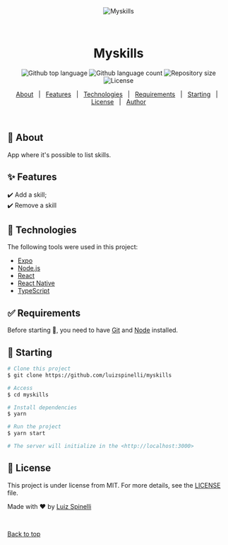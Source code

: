 <div align="center" id="top">
  <img src="./.github/app.gif" alt="Myskills" />

&#xa0;

  <!-- <a href="https://myskills.netlify.app">Demo</a> -->
</div>

<h1 align="center">Myskills</h1>

<p align="center">
  <img alt="Github top language" src="https://img.shields.io/github/languages/top/{{YOUR_GITHUB_USERNAME}}/myskills?color=56BEB8">

  <img alt="Github language count" src="https://img.shields.io/github/languages/count/{{YOUR_GITHUB_USERNAME}}/myskills?color=56BEB8">

  <img alt="Repository size" src="https://img.shields.io/github/repo-size/{{YOUR_GITHUB_USERNAME}}/myskills?color=56BEB8">

  <img alt="License" src="https://img.shields.io/github/license/{{YOUR_GITHUB_USERNAME}}/myskills?color=56BEB8">

  <!-- <img alt="Github issues" src="https://img.shields.io/github/issues/{{YOUR_GITHUB_USERNAME}}/myskills?color=56BEB8" /> -->

  <!-- <img alt="Github forks" src="https://img.shields.io/github/forks/{{YOUR_GITHUB_USERNAME}}/myskills?color=56BEB8" /> -->

  <!-- <img alt="Github stars" src="https://img.shields.io/github/stars/{{YOUR_GITHUB_USERNAME}}/myskills?color=56BEB8" /> -->
</p>

<!-- Status -->

<!-- <h4 align="center">
	🚧  Myskills 🚀 Under construction...  🚧
</h4>

<hr> -->

<p align="center">
  <a href="#dart-about">About</a> &#xa0; | &#xa0;
  <a href="#sparkles-features">Features</a> &#xa0; | &#xa0;
  <a href="#rocket-technologies">Technologies</a> &#xa0; | &#xa0;
  <a href="#white_check_mark-requirements">Requirements</a> &#xa0; | &#xa0;
  <a href="#checkered_flag-starting">Starting</a> &#xa0; | &#xa0;
  <a href="#memo-license">License</a> &#xa0; | &#xa0;
  <a href="https://github.com/luizspinelli" target="_blank">Author</a>
</p>

<br>

## :dart: About

App where it's possible to list skills.

## :sparkles: Features

:heavy_check_mark: Add a skill;\
:heavy_check_mark: Remove a skill

## :rocket: Technologies

The following tools were used in this project:

- [Expo](https://expo.io/)
- [Node.js](https://nodejs.org/en/)
- [React](https://pt-br.reactjs.org/)
- [React Native](https://reactnative.dev/)
- [TypeScript](https://www.typescriptlang.org/)

## :white_check_mark: Requirements

Before starting :checkered_flag:, you need to have [Git](https://git-scm.com) and [Node](https://nodejs.org/en/) installed.

## :checkered_flag: Starting

```bash
# Clone this project
$ git clone https://github.com/luizspinelli/myskills

# Access
$ cd myskills

# Install dependencies
$ yarn

# Run the project
$ yarn start

# The server will initialize in the <http://localhost:3000>
```

## :memo: License

This project is under license from MIT. For more details, see the [LICENSE](LICENSE.md) file.

Made with :heart: by <a href="https://github.com/luizspinelli" target="_blank">Luiz Spinelli</a>

&#xa0;

<a href="#top">Back to top</a>
